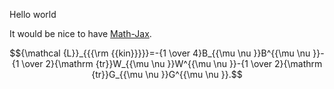 Hello world

It would be nice to have [Math-Jax](https://www.mathjax.org/).

$${\mathcal {L}}_{{{\rm {{kin}}}}}=-{1 \over 4}B_{{\mu \nu }}B^{{\mu \nu }}-{1 \over 2}{\mathrm {tr}}W_{{\mu \nu }}W^{{\mu \nu }}-{1 \over 2}{\mathrm {tr}}G_{{\mu \nu }}G^{{\mu \nu }}.$$

